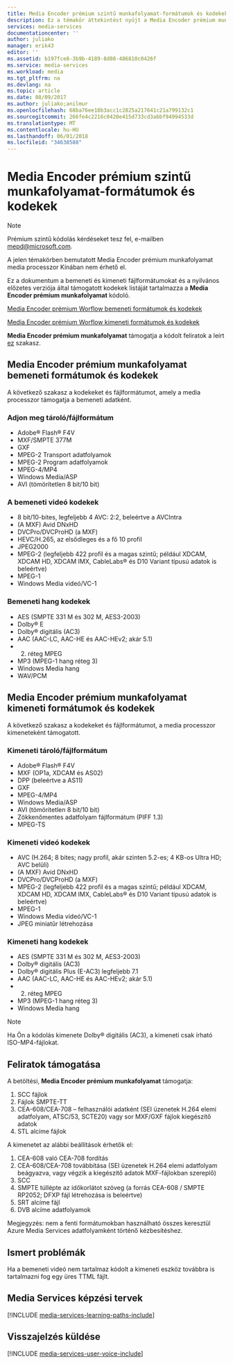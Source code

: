 ```yaml
---
title: Media Encoder prémium szintű munkafolyamat-formátumok és kodekek |} Microsoft Docs
description: Ez a témakör áttekintést nyújt a Media Encoder prémium munkafolyamat formátumok formátumok és kodekek
services: media-services
documentationcenter: ''
author: juliako
manager: erik43
editor: ''
ms.assetid: b197fce8-3b9b-4189-8d08-486810c0426f
ms.service: media-services
ms.workload: media
ms.tgt_pltfrm: na
ms.devlang: na
ms.topic: article
ms.date: 08/09/2017
ms.author: juliako;anilmur
ms.openlocfilehash: 68ba76ee18b3acc1c2825a217641c21a799132c1
ms.sourcegitcommit: 266fe4c2216c0420e415d733cd3abbf94994533d
ms.translationtype: MT
ms.contentlocale: hu-HU
ms.lasthandoff: 06/01/2018
ms.locfileid: "34638588"
---
```

# <a name="media-encoder-premium-workflow-formats-and-codecs"></a>Media Encoder prémium szintű munkafolyamat-formátumok és kodekek
> [!NOTE]
> Prémium szintű kódolás kérdéseket tesz fel, e-mailben mepd@microsoft.com.
> 
> A jelen témakörben bemutatott Media Encoder prémium munkafolyamat media processzor Kínában nem érhető el. 
> 
> 

Ez a dokumentum a bemeneti és kimeneti fájlformátumokat és a nyilvános előzetes verziója által támogatott kodekek listáját tartalmazza a **Media Encoder prémium munkafolyamat** kódoló.

[Media Encoder prémium Worflow bemeneti formátumok és kodekek](#input_formats)

[Media Encoder prémium Worflow kimeneti formátumok és kodekek](#output_formats)

**Media Encoder prémium munkafolyamat** támogatja a kódolt feliratok a leírt [ez](#closed_captioning) szakasz. 

## <a id="input_formats"></a>Media Encoder prémium munkafolyamat bemeneti formátumok és kodekek
A következő szakasz a kodekeket és fájlformátumot, amely a media processzor támogatja a bemeneti adatként.

### <a name="input-containerfile-formats"></a>Adjon meg tároló/fájlformátum
* Adobe® Flash® F4V
* MXF/SMPTE 377M
* GXF
* MPEG-2 Transport adatfolyamok
* MPEG-2 Program adatfolyamok
* MPEG-4/MP4
* Windows Media/ASP
* AVI (tömörítetlen 8 bit/10 bit)

### <a name="input-video-codecs"></a>A bemeneti videó kodekek
* 8 bit/10-bites, legfeljebb 4 AVC: 2:2, beleértve a AVCIntra
* (A MXF) Avid DNxHD
* DVCPro/DVCProHD (a MXF)
* HEVC/H.265, az elsődleges és a fő 10 profil
* JPEG2000
* MPEG-2 (legfeljebb 422 profil és a magas szintű; például XDCAM, XDCAM HD, XDCAM IMX, CableLabs® és D10 Variant típusú adatok is beleértve)
* MPEG-1
* Windows Media videó/VC-1

### <a name="input-audio-codecs"></a>Bemeneti hang kodekek
* AES (SMPTE 331 M és 302 M, AES3-2003)
* Dolby® E
* Dolby® digitális (AC3)
* AAC (AAC-LC, AAC-HE és AAC-HEv2; akár 5.1)
* 2. réteg MPEG
* MP3 (MPEG-1 hang réteg 3)
* Windows Media hang
* WAV/PCM

## <a id="output_format"></a>Media Encoder prémium munkafolyamat kimeneti formátumok és kodekek
A következő szakasz a kodekeket és fájlformátumot, a media processzor kimeneteként támogatott.

### <a name="output-containerfile-formats"></a>Kimeneti tároló/fájlformátum
* Adobe® Flash® F4V
* MXF (OP1a, XDCAM és AS02)
* DPP (beleértve a AS11)
* GXF
* MPEG-4/MP4
* Windows Media/ASP
* AVI (tömörítetlen 8 bit/10 bit)
* Zökkenőmentes adatfolyam fájlformátum (PIFF 1.3)
* MPEG-TS 

### <a name="output-video-codecs"></a>Kimeneti videó kodekek
* AVC (H.264; 8 bites; nagy profil, akár szinten 5.2-es; 4 KB-os Ultra HD; AVC belüli)
* (A MXF) Avid DNxHD
* DVCPro/DVCProHD (a MXF)
* MPEG-2 (legfeljebb 422 profil és a magas szintű; például XDCAM, XDCAM HD, XDCAM IMX, CableLabs® és D10 Variant típusú adatok is beleértve)
* MPEG-1
* Windows Media videó/VC-1
* JPEG miniatűr létrehozása

### <a name="output-audio-codecs"></a>Kimeneti hang kodekek
* AES (SMPTE 331 M és 302 M, AES3-2003)
* Dolby® digitális (AC3)
* Dolby® digitális Plus (E-AC3) legfeljebb 7.1
* AAC (AAC-LC, AAC-HE és AAC-HEv2; akár 5.1)
* 2. réteg MPEG
* MP3 (MPEG-1 hang réteg 3)
* Windows Media hang

>[!NOTE]
>Ha Ön a kódolás kimenete Dolby® digitális (AC3), a kimeneti csak írható ISO-MP4-fájlokat.

## <a id="closed_captioning"></a>Feliratok támogatása
A betöltési, **Media Encoder prémium munkafolyamat** támogatja:

1. SCC fájlok
2. Fájlok SMPTE-TT
3. CEA-608/CEA-708 – felhasználói adatként (SEI üzenetek H.264 elemi adatfolyam, ATSC/53, SCTE20) vagy sor MXF/GXF fájlok kiegészítő adatok
4. STL alcíme fájlok

A kimenetet az alábbi beállítások érhetők el:

1. CEA-608 való CEA-708 fordítás
2. CEA-608/CEA-708 továbbítása (SEI üzenetek H.264 elemi adatfolyam beágyazva, vagy végzik a kiegészítő adatok MXF-fájlokban szereplő)
3. SCC
4. SMPTE túllépte az időkorlátot szöveg (a forrás CEA-608 / SMPTE RP2052; DFXP fájl létrehozása is beleértve)
5. SRT alcíme fájl
6. DVB alcíme adatfolyamok

Megjegyzés: nem a fenti formátumokban használható összes keresztül Azure Media Services adatfolyamként történő kézbesítéshez.

## <a name="known-issues"></a>Ismert problémák
Ha a bemeneti videó nem tartalmaz kódolt a kimeneti eszköz továbbra is tartalmazni fog egy üres TTML fájlt. 

## <a name="media-services-learning-paths"></a>Media Services képzési tervek
[!INCLUDE [media-services-learning-paths-include](../../../includes/media-services-learning-paths-include.md)]

## <a name="provide-feedback"></a>Visszajelzés küldése
[!INCLUDE [media-services-user-voice-include](../../../includes/media-services-user-voice-include.md)]

